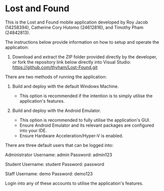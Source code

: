 # Lost and Found

This is the Lost and Found mobile application developed by Roy Jacob (14258394), Catherine Cory Hutomo (24612816), and Timothy Pham (24842813).

The instructions below provide information on how to setup and operate the application:

1. Download and extract the ZIP folder provided directly by the developer, or fork the repository link below directly into Visual Studio:
https://github.com/thyham/Lost-Found.git

There are two methods of running the application:
1. Build and deploy with the default Windows Machine.
   - This option is recommended if the intention is to simply utilise the application's features.
   
2. Build and deploy with the Android Emulator.
   - This option is recommended to fully utilise the application's GUI.
   - Ensure Android Emulator and its relevant packages are configured into your IDE.
   - Ensure Hardware Acceleration/Hyper-V is enabled.

There are three default users that can be logged into:

Administrator
Username: admin
Password: admin123

Student
Username: student
Password: password

Staff
Username: demo
Password: demo123

Login into any of these accounts to utilise the application's features.
